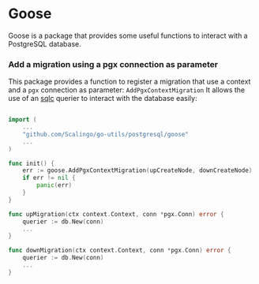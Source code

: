 # Goose

Goose is a package that provides some useful functions to interact with a PostgreSQL database.

### Add a migration using a pgx connection as parameter

This package provides a function to register a migration that use a context and a `pgx` connection as parameter: `AddPgxContextMigration`
It allows the use of an [sqlc](https://sqlc.dev/) querier to interact with the database easily:

```go

import (
    ...
    "github.com/Scalingo/go-utils/postgresql/goose"
    ...
)

func init() {
	err := goose.AddPgxContextMigration(upCreateNode, downCreateNode)
	if err != nil {
		panic(err)
	}
}

func upMigration(ctx context.Context, conn *pgx.Conn) error {
    querier := db.New(conn)
    ...
}

func downMigration(ctx context.Context, conn *pgx.Conn) error {
    querier := db.New(conn)
    ...
}

```
